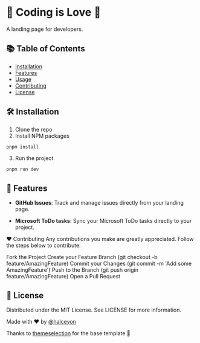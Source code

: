 # 🥰 Coding is Love 🥰
A landing page for developers.

## 📚 Table of Contents

- [Installation](#installation)
- [Features](#features)
- [Usage](#usage)
- [Contributing](#contributing)
- [License](#license)

## 🛠 Installation

1. Clone the repo
2. Install NPM packages
```js
pnpm install
```
3. Run the project
```js
pnpm run dev
```

## 🌟 Features

- **GitHub Issues**: Track and manage issues directly from your landing page.

- **Microsoft ToDo tasks**: Sync your Microsoft ToDo tasks directly to your project.


♥ Contributing
Any contributions you make are greatly appreciated. Follow the steps below to contribute:

Fork the Project
Create your Feature Branch (git checkout -b feature/AmazingFeature)
Commit your Changes (git commit -m 'Add some AmazingFeature')
Push to the Branch (git push origin feature/AmazingFeature)
Open a Pull Request

## 📝 License
Distributed under the MIT License. See LICENSE for more information.

Made with ❤️ by [@halceyon](https://github.com/Halceyon)



Thanks to [themeselection](https://github.com/themeselection/materio-vuetify-vuejs-admin-template-free/tree/vue-2) for the base template 🙏